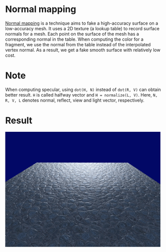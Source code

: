 # Normal mapping

[Normal mapping](https://en.wikipedia.org/wiki/Normal_mapping) is a technique aims to fake a high-accuracy surface on a low-accuracy mesh.
It uses a 2D texture (a lookup table) to record surface normals for a mesh.
Each point on the surface of the mesh has a corresponding normal in the table.
When computing the color for a fragment,
we use the normal from the table instead of the interpolated vertex normal.
As a result, we get a fake smooth surface with relatively low cost.

# Note

When computing specular, using `dot(H, N)` instead of `dot(R, V)` can obtain better result.
`H` is called halfway vector and `H = normalize(L, V)`.
Here, `N, R, V, L` denotes normal, reflect, view and light vector, respectively.

# Result
![normalMapping](./res/result.png)
